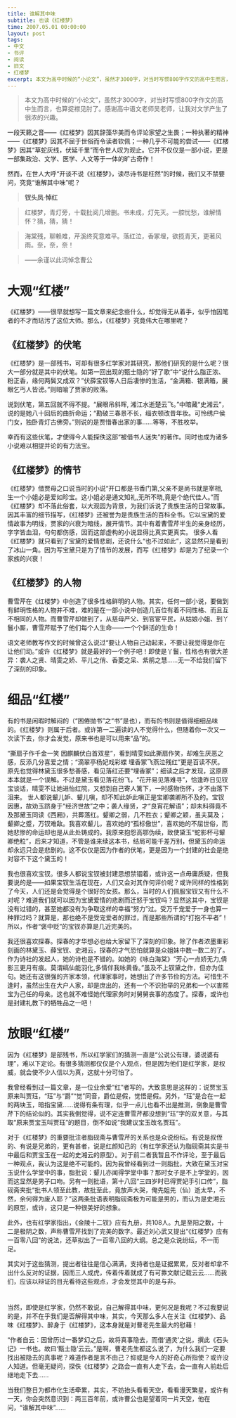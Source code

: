 ```yaml
---
title: 谁解其中味
subtitle: 也读《红楼梦》
time: 2007.05.01 00:00:00
layout: post
tags:
- 中文
- 书评
- 阅读
- 旧文
- 红楼梦
excerpt: 本文为高中时候的“小论文”，虽然才3000字，对当时写惯800字作文的高中生而言，也算捉襟见肘了。感谢高中语文老师吴老师，让我对文学产生了很浓的兴趣。
---
```


> 本文为高中时候的“小论文”，虽然才3000字，对当时写惯800字作文的高中生而言，也算捉襟见肘了。感谢高中语文老师吴老师，让我对文学产生了很浓的兴趣。
 
一段天籁之音——《红楼梦》因其辞藻华美而令评论家望之生畏；一种执著的精神——《红楼梦》因其不屈于世俗而令读者钦佩；一种几乎不可能的尝试——《红楼梦》因其“草蛇灰线，伏延千里”而令世人叹为观止。它并不仅仅是一部小说，更是一部集政治、文学、医学、人文等于一体的旷古奇作！

然而，在世人大呼“开谈不说《红楼梦》，读尽诗书是枉然”的时候，我们又不禁要问，究竟“谁解其中味”呢？

> **钗头凤·悼红**

> 红楼梦，青灯旁，十载批阅几增删。书未成，灯先灭。一腔忧愁，谁解情怀？猜，猜，猜！

> 海棠残，聊赖难，芹溪终究意难平。落红泣，香冢埋，欲揽青天，更著风雨。奈，奈，奈！

> ——余谨以此词悼念曹公
 
# 大观“红楼”

《红楼梦》——很早就想写一篇文章来纪念些什么，却觉得无从着手，似乎怕因笔者的不才而玷污了这位大师。那么，《红楼梦》究竟伟大在哪里呢？

## 《红楼梦》的伏笔

《红楼梦》是一部残书，可却有很多红学家对其研究，那他们研究的是什么呢？很大一部分就是其中的伏笔。如第一回出现的甄士隐的“好了歌”中“说什么脂正浓、粉正香，缘何两鬓又成双？”伏薛宝钗等人日后凄惨的生活，“金满箱、银满箱，展眼乞丐人皆谤。”则暗喻了贾家的败落。

说到伏笔，第五回就不得不提。“展眼吊斜晖, 湘江水逝楚云飞。”中暗藏“史湘云”，说的是她八十回后的曲折命运；“勘破三春景不长，缁衣顿改昔年妆。可怜绣户侯门女，独卧青灯古佛旁。”则说的是贾惜春出家的事……等等，不胜枚举。

幸而有这些伏笔，才使得今人能探佚这部“被借书人迷失”的著作。同时也成为诸多小说难以相提并论的有力法宝。

## 《红楼梦》的情节

《红楼梦》借贾母之口说当时的小说“开口都是书香门第,父亲不是尚书就是宰相,生一个小姐必是爱如珍宝。这小姐必是通文知礼,无所不晓,竟是个绝代佳人。”而《红楼梦》却不落此俗套，以大观园为背景，为我们诉说了贵族生活的日常故事。因其丰富的细节描写，《红楼梦》还被誉为是贵族生活的百科全书。它以宝黛的爱情故事为明线，贾家的兴衰为暗线，展开情节。其中有着曹雪芹半生的亲身经历，字字皆血泪，句句都伤感，因而这部虚构的小说显得比真实更真实。
    很多人看《红楼梦》就只看到了宝黛的爱情悲剧，还说什么“也不过如此”，这显然只是看到了冰山一角。因为写宝黛只是为了情节的发展，而写《红楼梦》却是为了纪录一个家族的兴衰！

## 《红楼梦》的人物

曹雪芹在《红楼梦》中创造了很多性格鲜明的人物。其实，任何一部小说，要做到有鲜明性格的人物并不难，难的是在一部小说中创造几百位有着不同性格、而且互不相同的人物。而曹雪芹却做到了，从慈母严父、到官宦平民，从姑娘小姐、到丫鬟小厮，曹雪芹赋予了他们每个人生命——一个个鲜活的生命！

语文老师教写作文的时候曾这么说过“要让人物自己动起来，不要让我觉得是你在让他们动。”或许《红楼梦》就是最好的一个例子吧！即使是丫鬟，性格也有很大差异：袭人之贤、晴雯之娇、平儿之俏、香菱之呆、紫鹃之慧……无一不给我们留下了深刻的印象。

# 细品“红楼”

有的书是闲暇时解闷的（“困倦抛书”之“书”是也），而有的书则是值得细细品味的。《红楼梦》则属于后者。或许第一二遍读的人不觉得什么，但随着你一次又一次读下去，你才会发觉，原来书也是可以用来“品”的。

“撕扇子作千金一笑  因麒麟伏白首双星”，看到晴雯如此撕扇作笑，却难生厌恶之感，反添几分喜爱之情；“滴翠亭杨妃戏彩蝶  埋香冢飞燕泣残红”更是百读不厌。原先也觉得林黛玉很多愁善感，看见落红还要“埋香冢”；细读之后才发现，这原原本本就是一个误解。不过是黛玉看见落花纷飞，“花开易见落难寻”，恰逢昨日见钗宝谈话，晴雯不让她进怡红院，又想到自己寄人篱下，一时感物伤怀，才不由落下泪来。
 世人都说颦儿妒、颦儿嗔，却不知此妒此嗔正是宝卿袭卿所不及的。宝钗因惠，故劝玉跻身于“经济世故”之中；袭人缘贤，才“良宵花解语”；却未料得竟不及那黛玉同读《西厢》，共葬落红。颦卿之弱，几不胜衣；颦卿之颖，虽夫莫及；颦卿之蹙，万钗难敌。我喜欢颦儿，喜欢她的“孤标傲世”，喜欢她的不屈世俗，而她悲惨的命运却也是从此处铸成的。我原来抱怨高鄂伪续，致使黛玉“蛇影杯弓颦卿绝粒”，后来才知道，不管是谁来续这本书，结局可能千差万别，但黛玉的命运却永远只会是悲剧的。这不仅仅是因为作者的伏笔，更是因为一个封建的社会是绝对容不下这个黛玉的！
 
我也很喜欢宝钗。很多人都说宝钗被封建思想禁锢着，或许这一点毋庸质疑，但我要说的是——如果宝钗生活在现在，人们又会对其作何评价呢？或许同样的性格到了今天，人们还是会觉得是个很好的女孩。那么，当时的人们佩服宝钗又有什么不对呢？难道我们就可以因为宝黛爱情的悲剧而迁怒于宝钗吗？显然这其中，宝钗是没有过错的，甚至她都没有为争取这样的幸福“努力”过。受万千宠爱于一身也算一种罪过吗？就算是，那也绝不是受宠爱者的罪过，而是那些所谓的“打抱不平者”！所以，作者“褒中贬”的宝钗亦算是几近完美的。

我还很喜欢探春。探春的才华想必也给大家留下了深刻的印象。除了作者浓墨重彩刻画的林黛玉、薛宝钗、史湘云，探春的才气恐怕就算是众姐妹中数一数二的了。作为诗社的发起人，她的诗也是不错的。如她的《咏白海棠》“芳心一点娇无力,倩影三更月有痕。莫谓缟仙能羽化,多情伴我咏黄昏。”虽及不上钗黛之作，但亦为佳句。她还有这很强的齐家本领，代理家事时，她想出了许多节俭的方法。可惜生不逢时，虽然出生在大户人家，却是庶出的，还有一个不识抬举的兄弟和一个以害熙宝为己任的母亲。这也就不难怪她代理家务时对舅舅丧事的态度了。探春，或许也是封建礼教下的牺牲品之一吧！
 
# 放眼“红楼”

因为《红楼梦》是部残书，所以红学家们的猜测一直是“公说公有理，婆说婆有理”，难以下定论。有很多猜测都仅仅是个人观点，但是因为他们是红学家，是权威，就会使不少人信以为真，这就十分可怕了。

我曾经看到过一篇文章，是一位业余爱“红”者写的。大致意思是这样的：说贾宝玉原来叫贾珏，“珏”与“爵”“觉”同音，爵位是假，觉悟是假。另外，“珏”是合在一起的两块玉，暗指宝黛……说得有条有理，似乎一点儿也看不出是推测，倒象是曹雪芹下的结论似的。其实我倒觉得，说不定连曹雪芹都没想到“珏”字的双关意，与其取“原来贾宝玉叫贾珏”的题目，倒不如说“我建议宝玉改名贾珏”。

对于《红楼梦》的重要批注者脂砚斋与曹雪芹的关系也是众说纷纭。有说是叔侄的、有说是兄弟的，更有甚者，说是红颜知己的（有红学家还认为脂砚斋其实是书中最后和贾宝玉在一起的史湘云的原型）。对于前二者我暂且不作评论，至于最后一种观点，我认为这是绝不可能的。因为我曾经看到过一则脂批，大致在黛玉对宝玉说什么学堂中的事，脂批说：颦儿亦闻得学堂中事？那时女子是不上学堂的，因而这显然是男子口吻。另有一则批语，第十八回“三四岁时已得贾妃手引口传”，脂砚斋夹批“批书人领至此教，故批至此，竟放声大哭，俺先姐先（仙）逝太早，不然，余何得为废人耶？”这两条批语表明脂砚斋极为可能是男的，而认为是史湘云的原型，或许，这只是一种很美好的想象。

此外，也有红学家指出，《金陵十二钗》应有九册，共108人。九是至阳之数，十二是极阴之数，声称曹雪芹找到了完美的数字。最近刘心武又提出“《红楼梦》应有一百零八回”的说法，还草拟出了一百零八回的大纲。总之是众说纷纭，不一而足。

其实对于这些猜测，提出者往往是信心满满，支持者也是证据累累，反对者却拿不出什么反对的证据，因而三人成虎，传着传着就成了有可靠文献记载云云……而我们，应该以辩证的目光看待这些观点，才会发觉其中的是与非。

# 
 当然，即使是红学家，仍然不敢说，自己解得其中味，更何况是我呢？不过我要说的是，并不在乎我们是否解得其中味，其实，今天那么多人在关注《红楼梦》、品味《红楼梦》、醉身于《红楼梦》，这本身就是对曹老先生最大的慰藉！

“作者自云：因曾历过一番梦幻之后，故将真事隐去，而借‘通灵’之说，撰此《石头记》一书也。故曰‘甄士隐’云云。”是啊，曹老先生都这么说了，为什么我们一定要找出被隐去的真事呢？难道作者是言不由己？抑或是今人的好奇心所指使？或许没人知道。但毫无疑问，探佚《红楼梦》之路会一直有人走下去，会一直有人前赴后继地走下去……

当我们整日为都市化生活牵累，其实，不妨抬头看看天空，看看漫天繁星，或许有一天，你会突然意识到：两三百年前，或许曹公也是望着同一片天空，他在问，“谁解其中味”……
